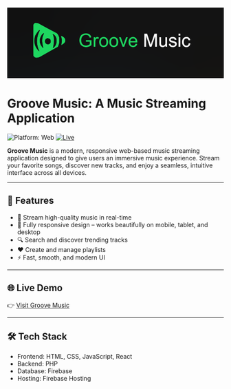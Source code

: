 ![Groove Music: Music Streaming App](banner.png)

# Groove Music: A Music Streaming Application

![Platform: Web](https://img.shields.io/badge/platform-web-blue)
[![Live](https://img.shields.io/badge/Visit%20App-Click%20Here-default)](https://groovemusic.web.app)


**Groove Music** is a modern, responsive web-based music streaming application designed to give users an immersive music experience. Stream your favorite songs, discover new tracks, and enjoy a seamless, intuitive interface across all devices.

---

## 🚀 Features

- 🎵 Stream high-quality music in real-time
- 📱  Fully responsive design – works beautifully on mobile, tablet, and desktop
- 🔍 Search and discover trending tracks
- ❤️ Create and manage playlists
- ⚡ Fast, smooth, and modern UI

---

## 🌐 Live Demo


👉 [Visit Groove Music](https://groovemusic.web.app)

---

## 🛠️ Tech Stack

- Frontend: HTML, CSS, JavaScript, React
- Backend: PHP
- Database: Firebase
- Hosting: Firebase Hosting


<!-- ## 📄 License

This project is licensed under the terms of the [MIT License](LICENSE). -->


